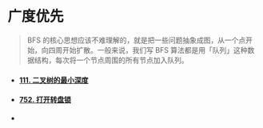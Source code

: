 # 广度优先

> BFS 的核心思想应该不难理解的，就是把一些问题抽象成图，从一个点开始，向四周开始扩散。一般来说，我们写 BFS 算法都是用「队列」这种数据结构，每次将一个节点周围的所有节点加入队列。

- #### [111. 二叉树的最小深度](https://leetcode-cn.com/problems/minimum-depth-of-binary-tree/)

- #### [752. 打开转盘锁](https://leetcode-cn.com/problems/open-the-lock/)

- 

